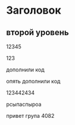 # Заголовок

## второй уровень

12345

123

дополнили код

опять дополнили код

123442434

рсыпаспыроа

привет 
група 4082
